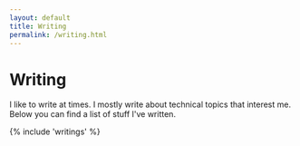 ```yaml
---
layout: default
title: Writing
permalink: /writing.html
---
```


# Writing

I like to write at times. I mostly write about technical topics that interest
me. Below you can find a list of stuff I've written.

{% include 'writings' %}
